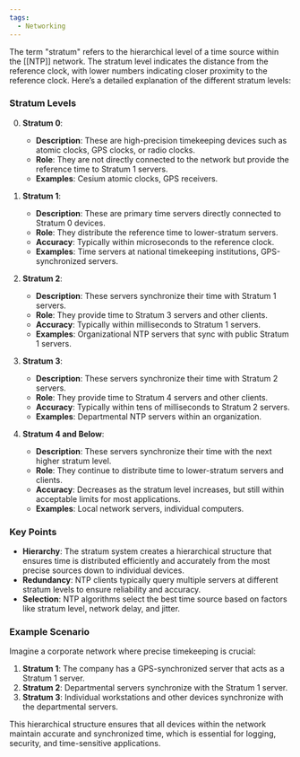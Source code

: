 ```yaml
---
tags:
  - Networking
---
```


The term "stratum" refers to the hierarchical level of a time source within the [[NTP]] network. The stratum level indicates the distance from the reference clock, with lower numbers indicating closer proximity to the reference clock. Here’s a detailed explanation of the different stratum levels:

### Stratum Levels

0. **Stratum 0**:
    
    - **Description**: These are high-precision timekeeping devices such as atomic clocks, GPS clocks, or radio clocks.
    - **Role**: They are not directly connected to the network but provide the reference time to Stratum 1 servers.
    - **Examples**: Cesium atomic clocks, GPS receivers.
1. **Stratum 1**:
    
    - **Description**: These are primary time servers directly connected to Stratum 0 devices.
    - **Role**: They distribute the reference time to lower-stratum servers.
    - **Accuracy**: Typically within microseconds to the reference clock.
    - **Examples**: Time servers at national timekeeping institutions, GPS-synchronized servers.
2. **Stratum 2**:
    
    - **Description**: These servers synchronize their time with Stratum 1 servers.
    - **Role**: They provide time to Stratum 3 servers and other clients.
    - **Accuracy**: Typically within milliseconds to Stratum 1 servers.
    - **Examples**: Organizational NTP servers that sync with public Stratum 1 servers.
3. **Stratum 3**:
    
    - **Description**: These servers synchronize their time with Stratum 2 servers.
    - **Role**: They provide time to Stratum 4 servers and other clients.
    - **Accuracy**: Typically within tens of milliseconds to Stratum 2 servers.
    - **Examples**: Departmental NTP servers within an organization.
4. **Stratum 4 and Below**:
    
    - **Description**: These servers synchronize their time with the next higher stratum level.
    - **Role**: They continue to distribute time to lower-stratum servers and clients.
    - **Accuracy**: Decreases as the stratum level increases, but still within acceptable limits for most applications.
    - **Examples**: Local network servers, individual computers.

### Key Points

- **Hierarchy**: The stratum system creates a hierarchical structure that ensures time is distributed efficiently and accurately from the most precise sources down to individual devices.
- **Redundancy**: NTP clients typically query multiple servers at different stratum levels to ensure reliability and accuracy.
- **Selection**: NTP algorithms select the best time source based on factors like stratum level, network delay, and jitter.

### Example Scenario

Imagine a corporate network where precise timekeeping is crucial:

1. **Stratum 1**: The company has a GPS-synchronized server that acts as a Stratum 1 server.
2. **Stratum 2**: Departmental servers synchronize with the Stratum 1 server.
3. **Stratum 3**: Individual workstations and other devices synchronize with the departmental servers.

This hierarchical structure ensures that all devices within the network maintain accurate and synchronized time, which is essential for logging, security, and time-sensitive applications.